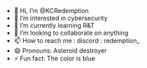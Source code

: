 - 👋 Hi, I’m @KCRedemption
- 👀 I’m interested in cybersecurity
- 🌱 I’m currently learning R&T
- 💞️ I’m looking to collaborate on anything
- 📫 How to reach me : discord : redemption_
- 😄 Pronouns: Asteroid destroyer
- ⚡ Fun fact: The color is blue

<!---
KCRedemption/KCRedemption is a ✨ special ✨ repository because its `README.md` (this file) appears on your GitHub profile.
You can click the Preview link to take a look at your changes.
--->
